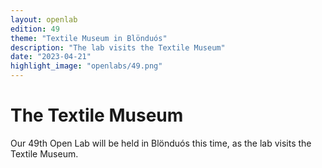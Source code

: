 ```yaml
---
layout: openlab
edition: 49
theme: "Textile Museum in Blönduós"
description: "The lab visits the Textile Museum"
date: "2023-04-21"
highlight_image: "openlabs/49.png"
---
```


<script>
    import CaptionedImage from "../../components/Images/CaptionedImage.svelte"
</script>

<CaptionedImage
    src="openlabs/49.png"
    alt="Image"
    caption="TBC"/>

# The Textile Museum

Our 49th Open Lab will be held in Blönduós this time, as the lab visits the Textile Museum. 
